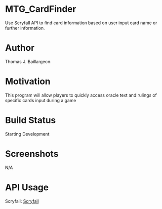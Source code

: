 # MTG_CardFinder
Use Scryfall API to find card information based on user input card name or further information.

# Author
Thomas J. Baillargeon

# Motivation
This program will allow players to quickly access oracle text and rulings of specific cards input during a game

# Build Status
Starting Development 

# Screenshots
N/A

# API Usage
Scryfall: 
[Scryfall](https:scryfall.com/docs/api)

